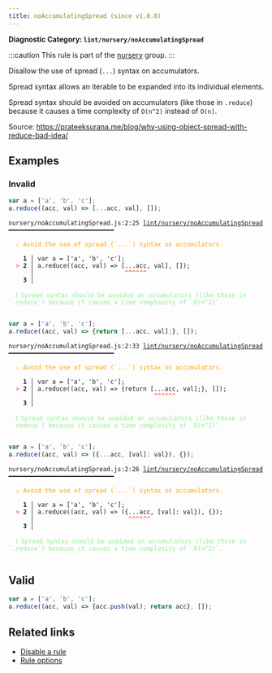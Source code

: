 ```yaml
---
title: noAccumulatingSpread (since v1.0.0)
---
```


**Diagnostic Category: `lint/nursery/noAccumulatingSpread`**

:::caution
This rule is part of the [nursery](/linter/rules/#nursery) group.
:::

Disallow the use of spread (`...`) syntax on accumulators.

Spread syntax allows an iterable to be expanded into its individual elements.

Spread syntax should be avoided on accumulators (like those in `.reduce`)
because it causes a time complexity of `O(n^2)` instead of `O(n)`.

Source: https://prateeksurana.me/blog/why-using-object-spread-with-reduce-bad-idea/

## Examples

### Invalid

```jsx
var a = ['a', 'b', 'c'];
a.reduce((acc, val) => [...acc, val], []);
```

<pre class="language-text"><code class="language-text">nursery/noAccumulatingSpread.js:2:25 <a href="https://biomejs.dev/linter/rules/no-accumulating-spread">lint/nursery/noAccumulatingSpread</a> ━━━━━━━━━━━━━━━━━━━━━━━━━━━━━

<strong><span style="color: Orange;">  </span></strong><strong><span style="color: Orange;">⚠</span></strong> <span style="color: Orange;">Avoid the use of spread (`...`) syntax on accumulators.</span>
  
    <strong>1 │ </strong>var a = ['a', 'b', 'c'];
<strong><span style="color: Tomato;">  </span></strong><strong><span style="color: Tomato;">&gt;</span></strong> <strong>2 │ </strong>a.reduce((acc, val) =&gt; [...acc, val], []);
   <strong>   │ </strong>                        <strong><span style="color: Tomato;">^</span></strong><strong><span style="color: Tomato;">^</span></strong><strong><span style="color: Tomato;">^</span></strong><strong><span style="color: Tomato;">^</span></strong><strong><span style="color: Tomato;">^</span></strong><strong><span style="color: Tomato;">^</span></strong>
    <strong>3 │ </strong>
  
<strong><span style="color: lightgreen;">  </span></strong><strong><span style="color: lightgreen;">ℹ</span></strong> <span style="color: lightgreen;">Spread syntax should be avoided on accumulators (like those in `.reduce`) because it causes a time complexity of `O(n^2)`.</span>
  
</code></pre>

```jsx
var a = ['a', 'b', 'c'];
a.reduce((acc, val) => {return [...acc, val];}, []);
```

<pre class="language-text"><code class="language-text">nursery/noAccumulatingSpread.js:2:33 <a href="https://biomejs.dev/linter/rules/no-accumulating-spread">lint/nursery/noAccumulatingSpread</a> ━━━━━━━━━━━━━━━━━━━━━━━━━━━━━

<strong><span style="color: Orange;">  </span></strong><strong><span style="color: Orange;">⚠</span></strong> <span style="color: Orange;">Avoid the use of spread (`...`) syntax on accumulators.</span>
  
    <strong>1 │ </strong>var a = ['a', 'b', 'c'];
<strong><span style="color: Tomato;">  </span></strong><strong><span style="color: Tomato;">&gt;</span></strong> <strong>2 │ </strong>a.reduce((acc, val) =&gt; {return [...acc, val];}, []);
   <strong>   │ </strong>                                <strong><span style="color: Tomato;">^</span></strong><strong><span style="color: Tomato;">^</span></strong><strong><span style="color: Tomato;">^</span></strong><strong><span style="color: Tomato;">^</span></strong><strong><span style="color: Tomato;">^</span></strong><strong><span style="color: Tomato;">^</span></strong>
    <strong>3 │ </strong>
  
<strong><span style="color: lightgreen;">  </span></strong><strong><span style="color: lightgreen;">ℹ</span></strong> <span style="color: lightgreen;">Spread syntax should be avoided on accumulators (like those in `.reduce`) because it causes a time complexity of `O(n^2)`.</span>
  
</code></pre>

```jsx
var a = ['a', 'b', 'c'];
a.reduce((acc, val) => ({...acc, [val]: val}), {});
```

<pre class="language-text"><code class="language-text">nursery/noAccumulatingSpread.js:2:26 <a href="https://biomejs.dev/linter/rules/no-accumulating-spread">lint/nursery/noAccumulatingSpread</a> ━━━━━━━━━━━━━━━━━━━━━━━━━━━━━

<strong><span style="color: Orange;">  </span></strong><strong><span style="color: Orange;">⚠</span></strong> <span style="color: Orange;">Avoid the use of spread (`...`) syntax on accumulators.</span>
  
    <strong>1 │ </strong>var a = ['a', 'b', 'c'];
<strong><span style="color: Tomato;">  </span></strong><strong><span style="color: Tomato;">&gt;</span></strong> <strong>2 │ </strong>a.reduce((acc, val) =&gt; ({...acc, [val]: val}), {});
   <strong>   │ </strong>                         <strong><span style="color: Tomato;">^</span></strong><strong><span style="color: Tomato;">^</span></strong><strong><span style="color: Tomato;">^</span></strong><strong><span style="color: Tomato;">^</span></strong><strong><span style="color: Tomato;">^</span></strong><strong><span style="color: Tomato;">^</span></strong>
    <strong>3 │ </strong>
  
<strong><span style="color: lightgreen;">  </span></strong><strong><span style="color: lightgreen;">ℹ</span></strong> <span style="color: lightgreen;">Spread syntax should be avoided on accumulators (like those in `.reduce`) because it causes a time complexity of `O(n^2)`.</span>
  
</code></pre>

## Valid

```jsx
var a = ['a', 'b', 'c'];
a.reduce((acc, val) => {acc.push(val); return acc}, []);
```

## Related links

- [Disable a rule](/linter/#disable-a-lint-rule)
- [Rule options](/linter/#rule-options)
